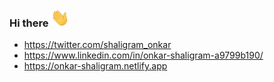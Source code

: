 ### Hi there <img src="https://raw.githubusercontent.com/onkar-shaligram/onkar-shaligram/master/wave.gif" width="30px">


- https://twitter.com/shaligram_onkar
- https://www.linkedin.com/in/onkar-shaligram-a9799b190/
- https://onkar-shaligram.netlify.app

